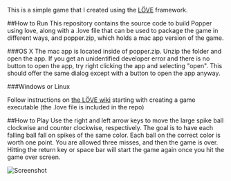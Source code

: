 This is a simple game that I created using the [LÖVE](https://love2d.org/) framework.

##How to Run
This repository contains the source code to build Popper using love, along with a .love file that can be used to package the game in different ways, and popper.zip, which holds a mac app version of the game.

###OS X
The mac app is located inside of popper.zip. Unzip the folder and open the app. If you get an unidentified developer error and there is no button to open the app, try right clicking the app and selecting "open". This should offer the same dialog except with a button to open the app anyway.

###Windows or Linux

Follow instructions on [the LÖVE wiki](https://love2d.org/wiki/Game_Distribution) starting with creating a game executable (the .love file is included in the repo)

##How to Play
Use the right and left arrow keys to move the large spike ball clockwise and counter clockwise, respectively. The goal is to have each falling ball fall on spikes of the same color. Each ball on the correct color is worth one point. You are allowed three misses, and then the game is over. Hitting the return key or space bar will start the game again once you hit the game over screen.

![Screenshot](https://github.com/iwannayoyo/Popper/blob/master/screenshot.png)



